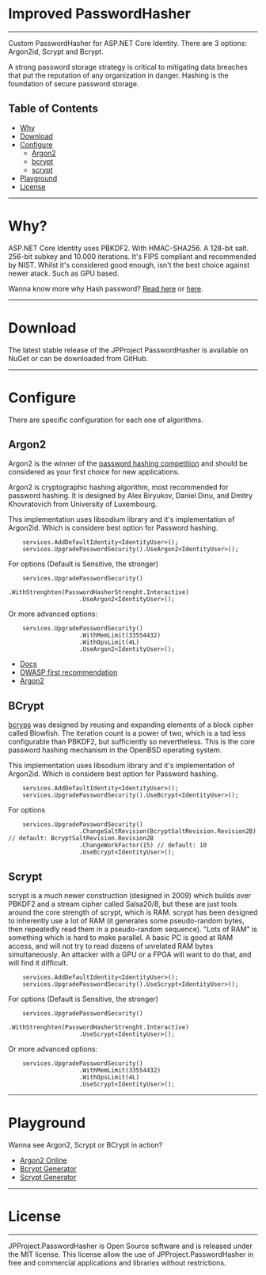 # Improved PasswordHasher
-------------------------

Custom PasswordHasher for ASP.NET Core Identity. There are 3 options: Argon2id, Scrypt and Bcrypt.

A strong password storage strategy is critical to mitigating data breaches that put the reputation of any organization in danger. Hashing is the foundation of secure password storage.

## Table of Contents ##

- [Why](#why)
- [Download](#download)
- [Configure](#Configure)
    - [Argon2](#argon2)
    - [bcrypt](#bcrypt)
    - [scrypt](#scrypt)
- [Playground](#playground)
- [License](#license)

------------------

# Why? #

ASP.NET Core Identity uses PBKDF2. With HMAC-SHA256. A 128-bit salt. 256-bit subkey and 10.000 iterations. It's FIPS compliant and recommended by NIST. Whilst it's considered good enough, isn't the best choice against newer atack. Such as GPU based.

Wanna know more why Hash password? [Read here](https://crackstation.net/hashing-security.htm) or [here](https://auth0.com/blog/hashing-passwords-one-way-road-to-security/).

----------------

# Download #

The latest stable release of the JPProject PasswordHasher is available on NuGet or can be downloaded from GitHub.

----------------

# Configure #

There are specific configuration for each one of algorithms.

## Argon2 ##

Argon2 is the winner of the [password hashing competition](https://password-hashing.net/) and should be considered as your first choice for new applications.

Argon2 is cryptographic hashing algorithm, most recommended for password hashing. It is designed by Alex Biryukov, Daniel Dinu, and Dmitry Khovratovich from University of Luxembourg. 

This implementation uses libsodium library and it's implementation of Argon2id. Which is considere best option for Password hashing. 

```
    services.AddDefaultIdentity<IdentityUser>();
    services.UpgradePasswordSecurity().UseArgon2<IdentityUser>();
```

For options (Default is Sensitive, the stronger)

```
    services.UpgradePasswordSecurity()
                    .WithStrenghten(PasswordHasherStrenght.Interactive)
                    .UseArgon2<IdentityUser>();
```

Or more advanced options:

```
    services.UpgradePasswordSecurity()
                    .WithMemLimit(33554432)
                    .WithOpsLimit(4L)
                    .UseArgon2<IdentityUser>();
```
* [Docs](https://password-hashing.net/argon2-specs.pdf)
* [OWASP first recommendation](https://cheatsheetseries.owasp.org/cheatsheets/Password_Storage_Cheat_Sheet.html)
* [Argon2](https://tools.ietf.org/html/draft-irtf-cfrg-argon2-06)

## BCrypt ##

[bcryps](https://en.wikipedia.org/wiki/Bcrypt) was designed by reusing and expanding elements of a block cipher called Blowfish. The iteration count is a power of two, which is a tad less configurable than PBKDF2, but sufficiently so nevertheless. This is the core password hashing mechanism in the OpenBSD operating system.

This implementation uses libsodium library and it's implementation of Argon2id. Which is considere best option for Password hashing. 

```
    services.AddDefaultIdentity<IdentityUser>();
    services.UpgradePasswordSecurity().UseBcrypt<IdentityUser>();
```

For options

```
    services.UpgradePasswordSecurity()
                    .ChangeSaltRevision(BcryptSaltRevision.Revision2B) // default: BcryptSaltRevision.Revision2B
                    .ChangeWorkFactor(15) // default: 10
                    .UseBcrypt<IdentityUser>();
```


## Scrypt ##

scrypt is a much newer construction (designed in 2009) which builds over PBKDF2 and a stream cipher called Salsa20/8, but these are just tools around the core strength of scrypt, which is RAM. scrypt has been designed to inherently use a lot of RAM (it generates some pseudo-random bytes, then repeatedly read them in a pseudo-random sequence). "Lots of RAM" is something which is hard to make parallel. A basic PC is good at RAM access, and will not try to read dozens of unrelated RAM bytes simultaneously. An attacker with a GPU or a FPGA will want to do that, and will find it difficult.


```
    services.AddDefaultIdentity<IdentityUser>();
    services.UpgradePasswordSecurity().UseScrypt<IdentityUser>();
```

For options (Default is Sensitive, the stronger)

```
    services.UpgradePasswordSecurity()
                    .WithStrenghten(PasswordHasherStrenght.Interactive)
                    .UseScrypt<IdentityUser>();
```

Or more advanced options:

```
    services.UpgradePasswordSecurity()
                    .WithMemLimit(33554432)
                    .WithOpsLimit(4L)
                    .UseScrypt<IdentityUser>();
```
------------

# Playground

Wanna see Argon2, Scrypt or BCrypt in action?

* [Argon2 Online](https://argon2.online/)
* [Bcrypt Generator](https://bcrypt-generator.com/)
* [Scrypt Generator](https://scrypt-generator.com/)

---------------

# License
---------
JPProject.PasswordHasher is Open Source software and is released under the MIT license. This license allow the use of JPProject.PasswordHasher in free and commercial applications and libraries without restrictions.

